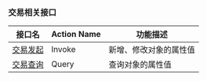 ### 交易相关接口

| 接口名  | Action Name | 功能描述        |
| ---- | ----------- | ----------- |
| [交易发起](/document/product/663/14027) | Invoke      | 新增、修改对象的属性值 |
| [交易查询](/document/product/663/14026) | Query       | 查询对象的属性值    |

